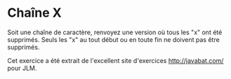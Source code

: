 
# Chaîne X #
Soit une chaîne de caractère, renvoyez une version où tous les "x" ont été
supprimés.
Seuls les "x" au tout début ou en toute fin ne doivent pas être supprimés.

Cet exercice a été extrait de l'excellent site d'exercices
http://javabat.com/ pour JLM.

